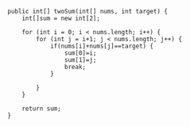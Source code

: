 	public int[] twoSum(int[] nums, int target) {
		int[]sum = new int[2];
		
		for (int i = 0; i < nums.length; i++) {
			for (int j = i+1; j < nums.length; j++) {
				if(nums[i]+nums[j]==target) {
					sum[0]=i;
					sum[1]=j;
					break;
				}
				
			}
		}
		
		return sum;
	}
	
